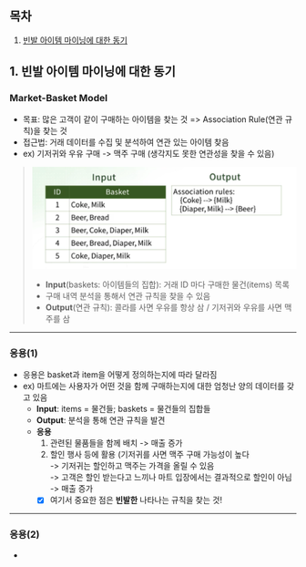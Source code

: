## 목차
1. [빈발 아이템 마이닝에 대한 동기](#1-빈발-아이템-마이닝에-대한-동기)

## 1. 빈발 아이템 마이닝에 대한 동기
### Market-Basket Model
- 목표: 많은 고객이 같이 구매하는 아이템을 찾는 것 => Association Rule(연관 규칙)을 찾는 것
- 접근법: 거래 데이터를 수집 및 분석하여 연관 있는 아이템 찾음
- ex) 기저귀와 우유 구매 -> 맥주 구매 (생각지도 못한 연관성을 찾을 수 있음)
> ![예시](./src/market_basket_model1.png)
> 
> + **Input**(baskets: 아이템들의 집합): 거래 ID 마다 구매한 물건(items) 목록    
> + 구매 내역 분석을 통해서 연관 규칙을 찾을 수 있음     
> + **Output**(연관 규칙): 콜라를 사면 우유를 항상 삼 / 기저귀와 우유를 사면 맥주를 삼    

---
### 응용(1)
- 응용은 basket과 item을 어떻게 정의하는지에 따라 달라짐
- ex) 마트에는 사용자가 어떤 것을 함께 구매하는지에 대한 엄청난 양의 데이터를 갖고 있음
     - **Input**: items = 물건들; baskets = 물건들의 집합들
     - **Output**: 분석을 통해 연관 규칙을 발견
     - **응용**
         1. 관련된 물품들을 함께 배치 -> 매출 증가
         2. 할인 행사 등에 활용 (기저귀를 사면 맥주 구매 가능성이 높다   
            -> 기저귀는 할인하고 맥주는 가격을 올릴 수 있음   
            -> 고객은 할인 받는다고 느끼나 마트 입장에서는 결과적으로 할인이 아님   
            -> 매출 증가   
         - [X] 여기서 중요한 점은 **빈발한** 나타나는 규칙을 찾는 것!

---
### 응용(2)
 - 